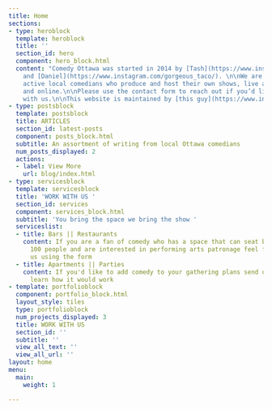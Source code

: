 ```yaml
---
title: Home
sections:
- type: heroblock
  template: heroblock
  title: ''
  section_id: hero
  component: hero_block.html
  content: "Comedy Ottawa was started in 2014 by [Tash](https://www.instagram.com/lowenergycomic/)
    and [Daniel](https://www.instagram.com/gorgeous_taco/). \n\nWe are a network of
    active local comedians who produce and host their own shows, live at various venues
    and online.\n\nPlease use the contact form to reach out if you’d like to work
    with us.\n\nThis website is maintained by [this guy](https://www.instagram.com/lowenergycomic/)."
- type: postsblock
  template: postsblock
  title: ARTICLES
  section_id: latest-posts
  component: posts_block.html
  subtitle: An assortment of writing from local Ottawa comedians
  num_posts_displayed: 2
  actions:
  - label: View More
    url: blog/index.html
- type: servicesblock
  template: servicesblock
  title: 'WORK WITH US '
  section_id: services
  component: services_block.html
  subtitle: 'You bring the space we bring the show '
  serviceslist:
  - title: Bars || Restaurants
    content: If you are a fan of comedy who has a space that can seat between 10 -
      100 people and are interested in performing arts patronage feel free to contact
      us using the form
  - title: Apartments || Parties
    content: If you'd like to add comedy to your gathering plans send us a line to
      learn how it would work
- template: portfolioblock
  component: portfolio_block.html
  layout_style: tiles
  type: portfolioblock
  num_projects_displayed: 3
  title: WORK WITH US
  section_id: ''
  subtitle: ''
  view_all_text: ''
  view_all_url: ''
layout: home
menu:
  main:
    weight: 1

---
```

